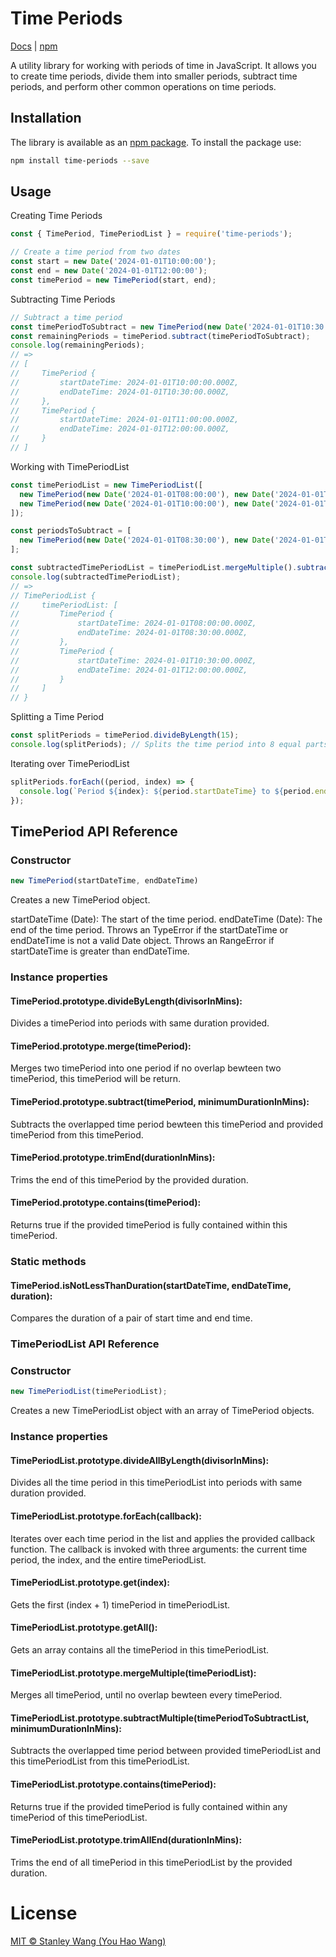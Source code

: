 # Time Periods

[Docs](https://wangyouhao8922.github.io/time-periods/index.html) |
[npm](https://www.npmjs.com/package/time-periods)

A utility library for working with periods of time in JavaScript. It allows you to create time periods, divide them into smaller periods, subtract time periods, and perform other common operations on time periods.

## Installation

The library is available as an [npm package](https://www.npmjs.com/package/time-periods).
To install the package use:
```bash
npm install time-periods --save 
```

## Usage

Creating Time Periods

```js
const { TimePeriod, TimePeriodList } = require('time-periods');

// Create a time period from two dates
const start = new Date('2024-01-01T10:00:00');
const end = new Date('2024-01-01T12:00:00');
const timePeriod = new TimePeriod(start, end);
```

Subtracting Time Periods

```js
// Subtract a time period
const timePeriodToSubtract = new TimePeriod(new Date('2024-01-01T10:30:00'), new Date('2024-01-01T11:00:00'));
const remainingPeriods = timePeriod.subtract(timePeriodToSubtract);
console.log(remainingPeriods); 
// => 
// [
//     TimePeriod {
//         startDateTime: 2024-01-01T10:00:00.000Z,
//         endDateTime: 2024-01-01T10:30:00.000Z,
//     },
//     TimePeriod {
//         startDateTime: 2024-01-01T11:00:00.000Z,
//         endDateTime: 2024-01-01T12:00:00.000Z,
//     }
// ]
```

Working with TimePeriodList

```js
const timePeriodList = new TimePeriodList([
  new TimePeriod(new Date('2024-01-01T08:00:00'), new Date('2024-01-01T09:00:00')),
  new TimePeriod(new Date('2024-01-01T10:00:00'), new Date('2024-01-01T12:00:00'))
]);

const periodsToSubtract = [
  new TimePeriod(new Date('2024-01-01T08:30:00'), new Date('2024-01-01T10:30:00'))
];

const subtractedTimePeriodList = timePeriodList.mergeMultiple().subtractMultiple(periodsToSubtract);
console.log(subtractedTimePeriodList);
// => 
// TimePeriodList {
//     timePeriodList: [
//         TimePeriod {
//             startDateTime: 2024-01-01T08:00:00.000Z,
//             endDateTime: 2024-01-01T08:30:00.000Z,
//         },
//         TimePeriod {
//             startDateTime: 2024-01-01T10:30:00.000Z,
//             endDateTime: 2024-01-01T12:00:00.000Z,
//         }
//     ]
// }
```

Splitting a Time Period

```js
const splitPeriods = timePeriod.divideByLength(15);
console.log(splitPeriods); // Splits the time period into 8 equal parts, with duration = 15mins.
```

Iterating over TimePeriodList

```js
splitPeriods.forEach((period, index) => {
  console.log(`Period ${index}: ${period.startDateTime} to ${period.endDateTime}`);
});
```

## TimePeriod API Reference

### Constructor

```js
new TimePeriod(startDateTime, endDateTime)
```

Creates a new TimePeriod object.

startDateTime (Date): The start of the time period.
endDateTime (Date): The end of the time period.
Throws an TypeError if the startDateTime or endDateTime is not a valid Date object.
Throws an RangeError if startDateTime is greater than endDateTime.

### Instance properties

#### TimePeriod.prototype.divideByLength(divisorInMins):
Divides a timePeriod into periods with same duration provided.

#### TimePeriod.prototype.merge(timePeriod):
Merges two timePeriod into one period if no overlap bewteen two timePeriod, this timePeriod will be return.

#### TimePeriod.prototype.subtract(timePeriod, minimumDurationInMins):
Subtracts the overlapped time period bewteen this timePeriod and provided timePeriod from this timePeriod.

#### TimePeriod.prototype.trimEnd(durationInMins):
Trims the end of this timePeriod by the provided duration.

#### TimePeriod.prototype.contains(timePeriod):
Returns true if the provided timePeriod is fully contained within this timePeriod.

### Static methods

#### TimePeriod.isNotLessThanDuration(startDateTime, endDateTime, duration):
Compares the duration of a pair of start time and end time.

### TimePeriodList API Reference

### Constructor

```js
new TimePeriodList(timePeriodList);
```

Creates a new TimePeriodList object with an array of TimePeriod objects.

### Instance properties

#### TimePeriodList.prototype.divideAllByLength(divisorInMins):
Divides all the time period in this timePeriodList into periods with same duration provided.

#### TimePeriodList.prototype.forEach(callback):
Iterates over each time period in the list and applies the provided callback function. The callback is invoked with three arguments: the current time period, the index, and the entire timePeriodList.

#### TimePeriodList.prototype.get(index):
Gets the first (index + 1) timePeriod in timePeriodList.

#### TimePeriodList.prototype.getAll():
Gets an array contains all the timePeriod in this timePeriodList.

#### TimePeriodList.prototype.mergeMultiple(timePeriodList):
Merges all timePeriod, until no overlap bewteen every timePeriod.

#### TimePeriodList.prototype.subtractMultiple(timePeriodToSubtractList, minimumDurationInMins):
Subtracts the overlapped time period between provided timePeriodList and this timePeriodList from this timePeriodList.

#### TimePeriodList.prototype.contains(timePeriod):
Returns true if the provided timePeriod is fully contained within any timePeriod of this timePeriodList.

#### TimePeriodList.prototype.trimAllEnd(durationInMins):
Trims the end of all timePeriod in this timePeriodList by the provided duration.

# License
[MIT © Stanley Wang (You Hao Wang)](https://github.com/wangyouhao8922/time-periods/blob/main/LICENSE.md)
